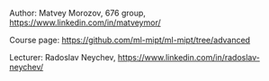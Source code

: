 Author: Matvey Morozov, 676 group, https://www.linkedin.com/in/matveymor/

Course page: https://github.com/ml-mipt/ml-mipt/tree/advanced

Lecturer: Radoslav Neychev, https://www.linkedin.com/in/radoslav-neychev/
